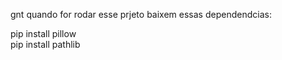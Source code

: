 gnt quando for rodar esse prjeto baixem essas dependendcias:

pip install pillow
\
pip install pathlib